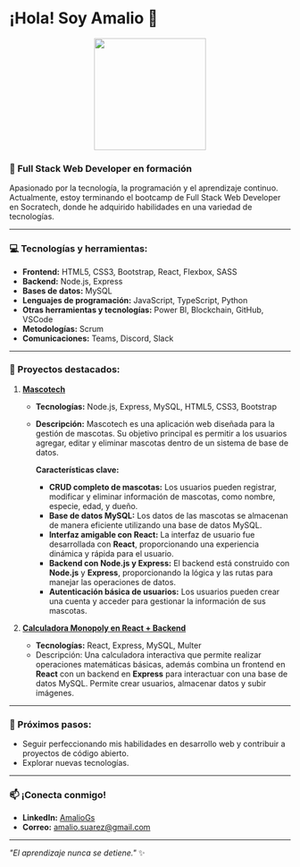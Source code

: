 # ¡Hola! Soy Amalio 👋  

<div align="center">
  <img src="https://media.giphy.com/media/bGgsc5mWoryfgKBx1u/giphy.gif" width="200"/>
</div>


### 🚀 Full Stack Web Developer en formación  
Apasionado por la tecnología, la programación y el aprendizaje continuo. Actualmente, estoy terminando el bootcamp de Full Stack Web Developer en Socratech, donde he adquirido habilidades en una variedad de tecnologías.  

---

### 💻 Tecnologías y herramientas:  
- **Frontend:** HTML5, CSS3, Bootstrap, React, Flexbox, SASS  
- **Backend:** Node.js, Express  
- **Bases de datos:** MySQL  
- **Lenguajes de programación:** JavaScript, TypeScript, Python  
- **Otras herramientas y tecnologías:** Power BI, Blockchain, GitHub, VSCode  
- **Metodologías:** Scrum  
- **Comunicaciones:** Teams, Discord, Slack  

---

### 🌟 Proyectos destacados:  

1. **[Mascotech](https://github.com/tuusuario/mascotex)**  
    - **Tecnologías:** Node.js, Express, MySQL, HTML5, CSS3, Bootstrap  
   - **Descripción:** Mascotech es una aplicación web diseñada para la gestión de mascotas. Su objetivo principal es permitir a los usuarios agregar, editar y eliminar mascotas dentro de un sistema de base de datos.  
   
     **Características clave:**  
     - **CRUD completo de mascotas:** Los usuarios pueden registrar, modificar y eliminar información de mascotas, como nombre, especie, edad, y dueño.  
     - **Base de datos MySQL:** Los datos de las mascotas se almacenan de manera eficiente utilizando una base de datos MySQL.  
     - **Interfaz amigable con React:** La interfaz de usuario fue desarrollada con **React**, proporcionando una experiencia dinámica y rápida para el usuario.  
     - **Backend con Node.js y Express:** El backend está construido con **Node.js** y **Express**, proporcionando la lógica y las rutas para manejar las operaciones de datos.  
     - **Autenticación básica de usuarios:** Los usuarios pueden crear una cuenta y acceder para gestionar la información de sus mascotas.    

2. **[Calculadora Monopoly en React + Backend](https://github.com/AmalioGs/Calculadora)**  
   - **Tecnologías:** React, Express, MySQL, Multer  
   - Descripción: Una calculadora interactiva que permite realizar operaciones matemáticas básicas, además combina un frontend en **React** con un backend en **Express** para interactuar con una base de datos MySQL. Permite crear usuarios, almacenar datos y subir imágenes.



---

### 🎯 Próximos pasos:  
- Seguir perfeccionando mis habilidades en desarrollo web y contribuir a proyectos de código abierto.  
- Explorar nuevas tecnologías.  

---

### 📫 ¡Conecta conmigo!  
- **LinkedIn:** [AmalioGs](https://linkedin.com/in/amaliogs)  
- **Correo:** [amalio.suarez@gmail.com](amalio.suarez@gmail.com)  

---

*"El aprendizaje nunca se detiene."* ✨  
